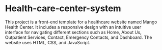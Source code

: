 # Health-care-center-system
This project is a front-end template for a healthcare website named Mango Health Center. It includes a responsive design with an intuitive user interface for navigating different sections such as Home, About Us, Outpatient Services, Contact, Emergency Contacts, and Dashboard. The website uses HTML, CSS, and JavaScript.
